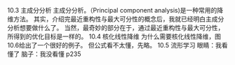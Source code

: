 10.3 主成分分析
主成分分析。（Principal component analysis)是一种常用的降维方法。
其实，介绍完最近重构性与最大可分性的概念后，我就已经明白主成分分析想要做什么了。
当然，最奇妙的部分在于，通过最近重构性与最大可分性，所得到的优化目标是一样的。
10.4 核化线性降维
为什么需要核化线性降维，图10.6给出了一个很好的例子。
但公式看不太懂，先略。
10.5 流形学习
眼睛：我看懂了
脑子：我没看懂
p235
